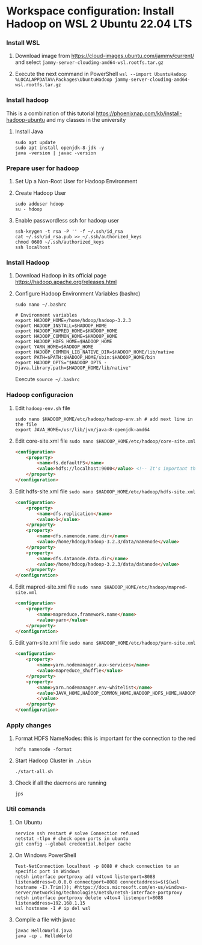 # Workspace configuration: Install Hadoop on WSL 2 Ubuntu 22.04 LTS

### Install WSL 
1. Download image from https://cloud-images.ubuntu.com/jammy/current/ and select `jammy-server-cloudimg-amd64-wsl.rootfs.tar.gz`

2. Execute the next command in PowerShell `wsl --import UbuntuHadoop %LOCALAPPDATA%\Packages\UbuntuHadoop jammy-server-cloudimg-amd64-wsl.rootfs.tar.gz`

### Install hadoop 
This is a combination of this tutorial https://phoenixnap.com/kb/install-hadoop-ubuntu and my classes in the university
1. Install Java
    ```
    sudo apt update
    sudo apt install openjdk-8-jdk -y
    java -version | javac -version
    ```
### Prepare user for hadoop
1. Set Up a Non-Root User for Hadoop Environment
2. Create Hadoop User

    ```
   sudo adduser hdoop
   su - hdoop     
    ```
3. Enable passwordless ssh for hadoop user

    ```
    ssh-keygen -t rsa -P '' -f ~/.ssh/id_rsa
    cat ~/.ssh/id_rsa.pub >> ~/.ssh/authorized_keys
    chmod 0600 ~/.ssh/authorized_keys  
    ssh localhost 
    ```
### Install Hadoop
1. Download Hadoop in its official page https://hadoop.apache.org/releases.html
2. Configure Hadoop Environment Variables (bashrc)

    `sudo nano ~/.bashrc`

    ```
    # Environment variables
    export HADOOP_HOME=/home/hdoop/hadoop-3.2.3
    export HADOOP_INSTALL=$HADOOP_HOME
    export HADOOP_MAPRED_HOME=$HADOOP_HOME
    export HADOOP_COMMON_HOME=$HADOOP_HOME
    export HADOOP_HDFS_HOME=$HADOOP_HOME
    export YARN_HOME=$HADOOP_HOME
    export HADOOP_COMMON_LIB_NATIVE_DIR=$HADOOP_HOME/lib/native
    export PATH=$PATH:$HADOOP_HOME/sbin:$HADOOP_HOME/bin
    export HADOOP_OPTS="$HADOOP_OPTS -Djava.library.path=$HADOOP_HOME/lib/native"
    ```
    Execute `source ~/.bashrc`
### Hadoop configuracion 
1. Edit `hadoop-env.sh` file
    ```
   sudo nano $HADOOP_HOME/etc/hadoop/hadoop-env.sh # add next line in the file
   export JAVA_HOME=/usr/lib/jvm/java-8-openjdk-amd64
   ```
2. Edit core-site.xml file `sudo nano $HADOOP_HOME/etc/hadoop/core-site.xml`
    ```html
    <configuration>
        <property>
            <name>fs.defaultFS</name>
            <value>hdfs://localhost:9000</value> <!-- It's important that it be localhost no 127.0.0.1-->
        </property>
    </configuration>
    ```

3. Edit hdfs-site.xml file `sudo nano $HADOOP_HOME/etc/hadoop/hdfs-site.xml`
   ```html
   <configuration>
       <property>
           <name>dfs.replication</name>
           <value>1</value>
       </property>
       <property>
           <name>dfs.namenode.name.dir</name>
           <value>/home/hdoop/hadoop-3.2.3/data/namenode</value>
       </property>
       <property>
           <name>dfs.datanode.data.dir</name>
           <value>/home/hdoop/hadoop-3.2.3/data/datanode</value>
       </property>
   </configuration>
   ```

4. Edit mapred-site.xml file `sudo nano $HADOOP_HOME/etc/hadoop/mapred-site.xml`
   ```html
   <configuration>
       <property>
           <name>mapreduce.framework.name</name>
           <value>yarn</value>
       </property>
   </configuration>
   ```

5. Edit yarn-site.xml file `sudo nano $HADOOP_HOME/etc/hadoop/yarn-site.xml`
   ```html
   <configuration>
       <property>
           <name>yarn.nodemanager.aux-services</name>
           <value>mapreduce_shuffle</value>
       </property>
       <property>
           <name>yarn.nodemanager.env-whitelist</name>
           <value>JAVA_HOME,HADOOP_COMMON_HOME,HADOOP_HDFS_HOME,HADOOP_CONF_DIR,CLASSPATH_PERPEND_DISTCACHE,HADOOP_YARN_HOME,HADOOP_MAPRED_HOME
           </value>
       </property>
   </configuration>
   ```

### Apply changes
1. Format HDFS NameNodes: this is important for the connection to the red

   `hdfs namenode -format`
2. Start Hadoop Cluster in `./sbin`

   `./start-all.sh`
3. Check if all the daemons are running
   
   `jps`

### Util comands
1. On Ubuntu
   ```
   service ssh restart # solve Connection refused
   netstat -tlpn # check open ports in ubuntu
   git config --global credential.helper cache
   ```
2. On Windows PowerShell
   ```
   Test-NetConnection localhost -p 8088 # check connection to an specific port in Windows
   netsh interface portproxy add v4tov4 listenport=8088 listenaddress=0.0.0.0 connectport=8088 connectaddress=$($(wsl hostname -I).Trim()); #https://docs.microsoft.com/en-us/windows-server/networking/technologies/netsh/netsh-interface-portproxy
   netsh interface portproxy delete v4tov4 listenport=8088 listenaddress=192.168.1.15
   wsl hostname -I # ip del wsl
   ```

3. Compile a file with javac
   ```
   javac HelloWorld.java
   java -cp . HelloWorld
   ```
